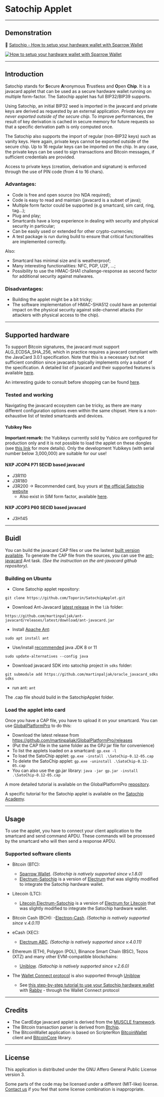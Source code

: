 # Satochip Applet

---
## Demonstration 

🎥 [Satochip - How to setup your hardware wallet with Sparrow Wallet](https://youtu.be/Y-bmiHC5PRk?feature=shared)

[![How to setup your hardware wallet with Sparrow Wallet](https://i.ytimg.com/an_webp/Y-bmiHC5PRk/mqdefault_6s.webp?du=3000&sqp=CPSkkr0G&rs=AOn4CLCStGYlrAP3cGdRun7rkdTga8GVPA)](https://youtu.be/Y-bmiHC5PRk?feature=shared)

---
## Introduction

Satochip stands for **S**ecure **A**nonymous **T**rustless and **O**pen **Chip**. 
It is a javacard applet that can be used as a secure hardware wallet running on multiple form-factor.
The Satochip applet has full BIP32/BIP39 supports.

Using Satochip, an initial BIP32 seed is imported in the javacard and private keys are derived as requested by an external application. *Private keys are never exported outside of the secure chip*. To improve performances, the result of key derivation is cached in secure memory for future requests so that a specific derivation path is only computed once.

The Satochip also supports the import of regular (non-BIP32 keys) such as vanity keys. Here again, private keys cannot be exported outside of the secure chip. Up to 16 regular keys can be imported on the chip. In any case, the private keys can be used to sign transactions and Bitcoin messages, if sufficient credentials are provided.

Access to private keys (creation, derivation and signature) is enforced through the use of PIN code (from 4 to 16 chars).

### Advantages:
- Code is free and open source (no NDA required);
- Code is easy to read and maintain (javacard is a subset of java);
- Multiple form factor could be supported (e.g smartcard, sim card, ring, tag...);
- Plug and play;
- Smartcards have a long experience in dealing with security and physical security in particular;
- Can be easily used or extended for other crypto-currencies;
- A test package is run during build to ensure that critical functionalities are implemented correctly.

Also:
- Smartcard has minimal size and is weatherproof;
- Many interesting functionalities: NFC, PGP, U2F, ...;
- Possibility to use the HMAC-SHA1 challenge-response as second factor for additional security against malwares.

### Disadvantages:
- Building the applet might be a bit tricky;
- The software implementation of HMAC-SHA512 could have an potential impact on the physical security against side-channel attacks (for attackers with physical access to the chip).

---
## Supported hardware

To support Bitcoin signatures, the javacard must support ALG_ECDSA_SHA_256, which in practice requires a javacard compliant with the JavaCard 3.0.1 specification. 
Note that this is a necessary but not sufficient condition since javacards typically implements only a subset of the specification.
A detailed list of javacard and their supported features is available [here](http://www.fi.muni.cz/~xsvenda/jcsupport.html).

An interesting guide to consult before shopping can be found [here](https://github.com/martinpaljak/GlobalPlatformPro/tree/master/docs/JavaCardBuyersGuide).

### Tested and working

Navigating the javacard ecosystem can be tricky, as there are many different configuration options even within the same chipset. Here is a non-exhaustive list of tested smartcards and devices.

#### Yubikey Neo
**Important remark:** the Yubikeys currently sold by Yubico are configured for production only and it is not possible to load the applet on these dongles (see [this link](https://www.yubico.com/2014/07/yubikey-neo-updates/) for more details). 
Only the development Yubikeys (with serial number below 3,000,000) are suitable for our use! 

#### NXP JCOP4 P71 SECID based javacard 
- J3R110
- J3R180
- J3R200 -> Recommended card, buy yours at [the official Satochip website](https://satochip.io/product/card-for-diy-project/)
  - Also exist in SIM form factor, available [here](https://satochip.io/product/blank-sim-javacard-for-diy-project/). 

#### NXP JCOP3 P60 SECID based javacard
- J3H145

---
## Buidl

You can build the javacard CAP files or use the lastest [built version available](https://github.com/Toporin/SatochipApplet/releases).
To generate the CAP file from the sources, you can use the [ant-javacard](https://github.com/martinpaljak/ant-javacard) Ant task. _(See the instruction on the ant-javacard github repository)._

### Building on Ubuntu

* Clone Satochip applet repository:
```
git clone https://github.com/Toporin/SatochipApplet.git
```

* Download Ant-Javacard [latest release](https://github.com/martinpaljak/ant-javacard) in the `lib` folder:
```
https://github.com/martinpaljak/ant-javacard/releases/latest/download/ant-javacard.jar
```

* Install [Apache Ant](https://ant.apache.org/srcdownload.cgi):
```
sudo apt install ant
```

* Use/install [recommended](https://github.com/martinpaljak/ant-javacard/wiki/JavaCard-SDK-and-JDK-version-compatibility) java JDK 8 or 11
```
sudo update-alternatives --config java
```

* Download javacard SDK into satochip project in `sdks` folder:
```
git submodule add https://github.com/martinpaljak/oracle_javacard_sdks sdks
```

* run ant:
```ant```

The .cap file should build in the SatochipApplet folder.

### Load the applet into card

Once you have a CAP file, you have to upload it on your smartcard. 
You can use [GlobalPlatformPro](https://github.com/martinpaljak/GlobalPlatformPro) to do this:

- Download the latest release from https://github.com/martinpaljak/GlobalPlatformPro/releases
- (Put the CAP file in the same folder as the GPJ jar file for convenience)
- To list the applets loaded on a smartcard: `gp.exe -l`
- To load the SatoChip applet: `gp.exe -install .\SatoChip-0.12-05.cap`
- To delete the SatoChip applet: `gp.exe -uninstall .\SatoChip-0.12-05.cap`
- You can also use the gp.jar library: `java -jar gp.jar -install .\SatoChip-0.12-05.cap`

A more detailed tutorial is available on the GlobalPlatformPro [repository](https://github.com/martinpaljak/GlobalPlatformPro).

A specific tutorial for the Satochip applet is available on the [Satochip Academy](https://satochip.io/build-your-own-satochip-hardware-wallet/).

---
## Usage

To use the applet, you have to connect your client application to the smartcard and send command APDU. These commands will be processed by the smartcard who will then send a response APDU. 

### Supported software clients

- Bitcoin (BTC):
  - [Sparrow Wallet](https://sparrowwallet.com/download/). _(Satochip is natively supported since v.1.8.0)_
  - [Electrum-Satochip](https://github.com/Toporin/electrum-satochip/releases) is a version of [Electrum](https://github.com/spesmilo/electrum) that was slightly modified to integrate the Satochip hardware wallet.

- Litecoin (LTC): 
  - [Litecoin Electrum-Satochip](https://github.com/Toporin/electrum-satochip/releases) is a version of [Electrum for Litecoin](https://github.com/pooler/electrum-ltc/) that was slightly modified to integrate the Satochip hardware wallet.

- Bitcoin Cash (BCH):
  -[Electron-Cash](https://electroncash.org/). _(Satochip is natively supported since v.4.0.11)_

- eCash (XEC): 
  - [Electrum ABC](https://www.bitcoinabc.org/electrum). _(Satochip is natively supported since v.4.0.11)_

- Ethereum (ETH), Polygon (POL), Binance Smart Chain (BSC), Tezos (XTZ) and many other EVM-compatible blockchains:
  - [Uniblow](https://uniblow.org/get). _(Satochip is natively supported since v.2.6.0)_

- The [Wallet Connect protocol](https://satochip.io/wallet-connect/) is also supported through [Uniblow](https://uniblow.org/get)
  - See [this step-by-step tutorial to use your Satochip hardware wallet](https://satochip.io/satochip-rabby-wallet/) with [Rabby](https://rabby.io/) - through the Wallet Connect protocol

---
## Credits

- The CardEdge javacard applet is derived from the [MUSCLE framework](http://pcsclite.alioth.debian.org/musclecard.com/info.html).
- The Bitcoin transaction parser is derived from [Btchip](https://github.com/LedgerHQ/btchipJC).
- The BitcoinWallet application is based on ScripterRon [BitcoinWallet](https://github.com/ScripterRon/BitcoinWallet) client and [BitcoinCore](https://github.com/ScripterRon/BitcoinCore) library.

---
## License

This application is distributed under the GNU Affero General Public License version 3.

Some parts of the code may be licensed under a different (MIT-like) license. 
[Contact us](mailto:support@satochip.io) if you feel that some license combination is inappropriate.

